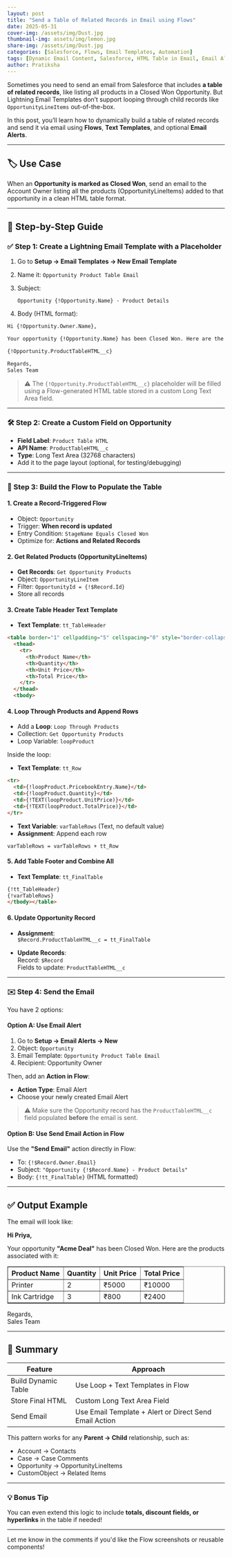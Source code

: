 ```yaml
---
layout: post
title: "Send a Table of Related Records in Email using Flows"
date: 2025-05-31
cover-img: /assets/img/Dust.jpg
thumbnail-img: assets/img/lemon.jpg
share-img: /assets/img/Dust.jpg
categories: [Salesforce, Flows, Email Templates, Automation]
tags: [Dynamic Email Content, Salesforce, HTML Table in Email, Email Alert]
author: Pratiksha
---
```


Sometimes you need to send an email from Salesforce that includes **a table of related records**, like listing all products in a Closed Won Opportunity. But Lightning Email Templates don’t support looping through child records like `OpportunityLineItems` out-of-the-box.

In this post, you’ll learn how to dynamically build a table of related records and send it via email using **Flows**, **Text Templates**, and optional **Email Alerts**.

---

## 🏷 Use Case

When an **Opportunity is marked as Closed Won**, send an email to the Account Owner listing all the products (OpportunityLineItems) added to that opportunity in a clean HTML table format.

---

## 💼 Step-by-Step Guide

### ✅ Step 1: Create a Lightning Email Template with a Placeholder

1. Go to **Setup → Email Templates → New Email Template**
2. Name it: `Opportunity Product Table Email`
3. Subject:
   
   ```
   Opportunity {!Opportunity.Name} - Product Details
   ```
   
5. Body (HTML format):


```html
Hi {!Opportunity.Owner.Name},

Your opportunity {!Opportunity.Name} has been Closed Won. Here are the products associated with it:

{!Opportunity.ProductTableHTML__c}

Regards,  
Sales Team
```

> ⚠ The `{!Opportunity.ProductTableHTML__c}` placeholder will be filled using a Flow-generated HTML table stored in a custom Long Text Area field.

---


### 🛠 Step 2: Create a Custom Field on Opportunity

- **Field Label**: `Product Table HTML`
- **API Name**: `ProductTableHTML__c`
- **Type**: Long Text Area (32768 characters)
- Add it to the page layout (optional, for testing/debugging)

---

### 🔁 Step 3: Build the Flow to Populate the Table

#### 1. Create a **Record-Triggered Flow**

- Object: `Opportunity`
- Trigger: **When record is updated**
- Entry Condition: `StageName Equals Closed Won`
- Optimize for: **Actions and Related Records**

#### 2. Get Related Products (OpportunityLineItems)

- **Get Records**: `Get Opportunity Products`
- Object: `OpportunityLineItem`
- Filter: `OpportunityId = {!$Record.Id}`
- Store all records

#### 3. Create Table Header Text Template

- **Text Template**: `tt_TableHeader`

```html
<table border="1" cellpadding="5" cellspacing="0" style="border-collapse: collapse;">
  <thead>
    <tr>
      <th>Product Name</th>
      <th>Quantity</th>
      <th>Unit Price</th>
      <th>Total Price</th>
    </tr>
  </thead>
  <tbody>
```

#### 4. Loop Through Products and Append Rows

- Add a **Loop**: `Loop Through Products`
- Collection: `Get Opportunity Products`
- Loop Variable: `loopProduct`

Inside the loop:

- **Text Template**: `tt_Row`

```html
<tr>
  <td>{!loopProduct.PricebookEntry.Name}</td>
  <td>{!loopProduct.Quantity}</td>
  <td>{!TEXT(loopProduct.UnitPrice)}</td>
  <td>{!TEXT(loopProduct.TotalPrice)}</td>
</tr>
```

- **Text Variable**: `varTableRows` (Text, no default value)
- **Assignment**: Append each row

```text
varTableRows = varTableRows + tt_Row
```

#### 5. Add Table Footer and Combine All

- **Text Template**: `tt_FinalTable`

```html
{!tt_TableHeader}
{!varTableRows}
</tbody></table>
```

#### 6. Update Opportunity Record

- **Assignment**:  
  `$Record.ProductTableHTML__c = tt_FinalTable`

- **Update Records**:  
  Record: `$Record`  
  Fields to update: `ProductTableHTML__c`

---

### ✉️ Step 4: Send the Email

You have 2 options:

#### Option A: Use Email Alert

1. Go to **Setup → Email Alerts → New**
2. Object: `Opportunity`
3. Email Template: `Opportunity Product Table Email`
4. Recipient: Opportunity Owner

Then, add an **Action in Flow**:
- **Action Type**: Email Alert
- Choose your newly created Email Alert

> ⚠ Make sure the Opportunity record has the `ProductTableHTML__c` field populated **before** the email is sent.

#### Option B: Use Send Email Action in Flow

Use the **"Send Email"** action directly in Flow:
- To: `{!$Record.Owner.Email}`
- Subject: `"Opportunity {!$Record.Name} - Product Details"`
- Body: `{!tt_FinalTable}` (HTML formatted)

---

## ✅ Output Example

The email will look like:

**Hi Priya,**

Your opportunity **"Acme Deal"** has been Closed Won. Here are the products associated with it:

<table border="1" cellpadding="5" cellspacing="0" style="border-collapse: collapse;">
  <thead>
    <tr>
      <th>Product Name</th>
      <th>Quantity</th>
      <th>Unit Price</th>
      <th>Total Price</th>
    </tr>
  </thead>
  <tbody>
    <tr><td>Printer</td><td>2</td><td>₹5000</td><td>₹10000</td></tr>
    <tr><td>Ink Cartridge</td><td>3</td><td>₹800</td><td>₹2400</td></tr>
  </tbody>
</table>

Regards,  
Sales Team

---

## 🧠 Summary

| Feature | Approach |
|---------|----------|
| Build Dynamic Table | Use Loop + Text Templates in Flow |
| Store Final HTML | Custom Long Text Area Field |
| Send Email | Use Email Template + Alert or Direct Send Email Action |

This pattern works for any **Parent → Child** relationship, such as:
- Account → Contacts
- Case → Case Comments
- Opportunity → OpportunityLineItems
- CustomObject → Related Items

---

### 💡 Bonus Tip
You can even extend this logic to include **totals, discount fields, or hyperlinks** in the table if needed!

---

Let me know in the comments if you'd like the Flow screenshots or reusable components!
